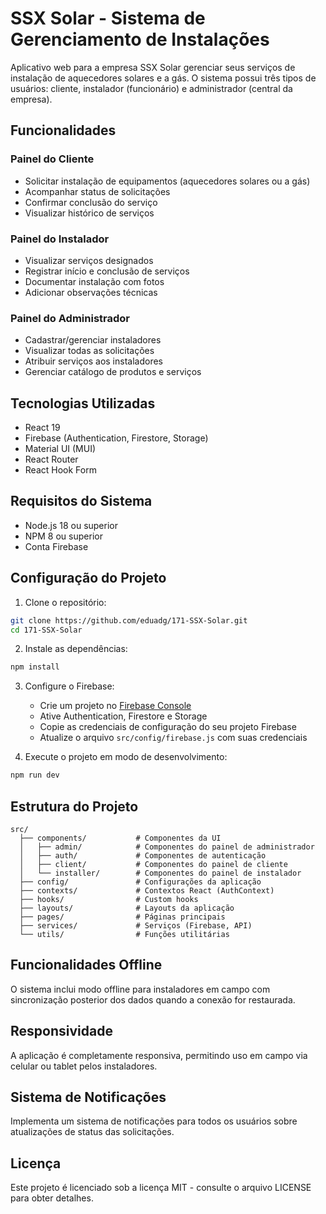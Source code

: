 # SSX Solar - Sistema de Gerenciamento de Instalações

Aplicativo web para a empresa SSX Solar gerenciar seus serviços de instalação de aquecedores solares e a gás. O sistema possui três tipos de usuários: cliente, instalador (funcionário) e administrador (central da empresa).

## Funcionalidades

### Painel do Cliente
- Solicitar instalação de equipamentos (aquecedores solares ou a gás)
- Acompanhar status de solicitações
- Confirmar conclusão do serviço
- Visualizar histórico de serviços

### Painel do Instalador
- Visualizar serviços designados
- Registrar início e conclusão de serviços
- Documentar instalação com fotos
- Adicionar observações técnicas

### Painel do Administrador
- Cadastrar/gerenciar instaladores
- Visualizar todas as solicitações
- Atribuir serviços aos instaladores
- Gerenciar catálogo de produtos e serviços

## Tecnologias Utilizadas

- React 19
- Firebase (Authentication, Firestore, Storage)
- Material UI (MUI)
- React Router
- React Hook Form

## Requisitos do Sistema

- Node.js 18 ou superior
- NPM 8 ou superior
- Conta Firebase

## Configuração do Projeto

1. Clone o repositório:
```bash
git clone https://github.com/eduadg/171-SSX-Solar.git
cd 171-SSX-Solar
```

2. Instale as dependências:
```bash
npm install
```

3. Configure o Firebase:
   - Crie um projeto no [Firebase Console](https://console.firebase.google.com/)
   - Ative Authentication, Firestore e Storage
   - Copie as credenciais de configuração do seu projeto Firebase
   - Atualize o arquivo `src/config/firebase.js` com suas credenciais

4. Execute o projeto em modo de desenvolvimento:
```bash
npm run dev
```

## Estrutura do Projeto

```
src/
  ├── components/           # Componentes da UI
  │   ├── admin/            # Componentes do painel de administrador
  │   ├── auth/             # Componentes de autenticação
  │   ├── client/           # Componentes do painel de cliente
  │   └── installer/        # Componentes do painel de instalador
  ├── config/               # Configurações da aplicação
  ├── contexts/             # Contextos React (AuthContext)
  ├── hooks/                # Custom hooks
  ├── layouts/              # Layouts da aplicação
  ├── pages/                # Páginas principais
  ├── services/             # Serviços (Firebase, API)
  └── utils/                # Funções utilitárias
```

## Funcionalidades Offline

O sistema inclui modo offline para instaladores em campo com sincronização posterior dos dados quando a conexão for restaurada.

## Responsividade

A aplicação é completamente responsiva, permitindo uso em campo via celular ou tablet pelos instaladores.

## Sistema de Notificações

Implementa um sistema de notificações para todos os usuários sobre atualizações de status das solicitações.

## Licença

Este projeto é licenciado sob a licença MIT - consulte o arquivo LICENSE para obter detalhes.
